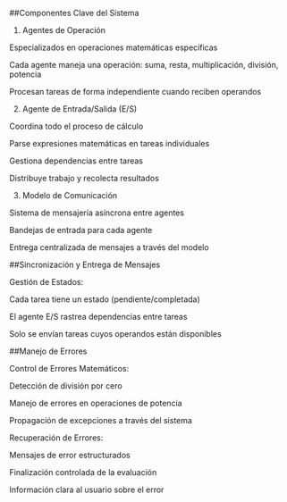 ##Componentes Clave del Sistema
1. Agentes de Operación

Especializados en operaciones matemáticas específicas

Cada agente maneja una operación: suma, resta, multiplicación, división, potencia

Procesan tareas de forma independiente cuando reciben operandos

2. Agente de Entrada/Salida (E/S)

Coordina todo el proceso de cálculo

Parse expresiones matemáticas en tareas individuales

Gestiona dependencias entre tareas

Distribuye trabajo y recolecta resultados

3. Modelo de Comunicación

Sistema de mensajería asíncrona entre agentes

Bandejas de entrada para cada agente

Entrega centralizada de mensajes a través del modelo

##Sincronización y Entrega de Mensajes

Gestión de Estados:

Cada tarea tiene un estado (pendiente/completada)

El agente E/S rastrea dependencias entre tareas

Solo se envían tareas cuyos operandos están disponibles

##Manejo de Errores

Control de Errores Matemáticos:

Detección de división por cero

Manejo de errores en operaciones de potencia

Propagación de excepciones a través del sistema

Recuperación de Errores:

Mensajes de error estructurados

Finalización controlada de la evaluación

Información clara al usuario sobre el error
